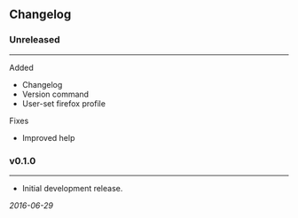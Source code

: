 ## Changelog ##


### **Unreleased** ###

----
Added

* Changelog
* Version command
* User-set firefox profile

Fixes

* Improved help

### **v0.1.0** ###
----
* Initial development release.

*2016-06-29*

